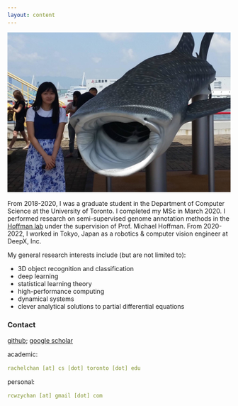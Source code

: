 ```yaml
---
layout: content
---
```


<img src="images/super_cool_whaleshark.jpg">

From 2018-2020, I was a graduate student in the Department of Computer Science at the University of Toronto. I completed my MSc in March 2020. 
I performed research on semi-supervised genome annotation methods in the <a href="https://hoffmanlab.org/">Hoffman lab</a> under the supervision of Prof. Michael Hoffman. From 2020-2022, I worked in Tokyo, Japan as a robotics & computer vision engineer at DeepX, Inc.

My general research interests include (but are not limited to):

<ul>
    <li>3D object recognition and classification</li>
    <li>deep learning</li>
    <li>statistical learning theory</li>
    <li>high-performance computing</li>
    <li>dynamical systems</li>
    <li>clever analytical solutions to partial differential equations</li>
</ul>

### Contact

[github](https://github.com/rcwchan); 
[google scholar](https://scholar.google.ca/citations?user=sN1NTD4AAAAJ)<br>

academic:
~~~ yml
rachelchan [at] cs [dot] toronto [dot] edu
~~~

personal:
~~~ yml
rcwzychan [at] gmail [dot] com
~~~
